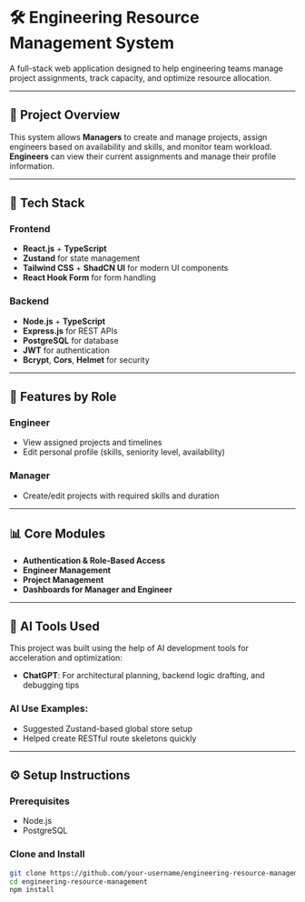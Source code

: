 # 🛠 Engineering Resource Management System

A full-stack web application designed to help engineering teams manage project assignments, track capacity, and optimize resource allocation.

---

## 📌 Project Overview

This system allows **Managers** to create and manage projects, assign engineers based on availability and skills, and monitor team workload. **Engineers** can view their current assignments and manage their profile information.

---

## 🚀 Tech Stack

### Frontend
- **React.js** + **TypeScript**
- **Zustand** for state management
- **Tailwind CSS** + **ShadCN UI** for modern UI components
- **React Hook Form** for form handling

### Backend
- **Node.js** + **TypeScript**
- **Express.js** for REST APIs
- **PostgreSQL** for database
- **JWT** for authentication
- **Bcrypt**, **Cors**, **Helmet** for security

---

## 🔐 Features by Role

### Engineer
- View assigned projects and timelines
- Edit personal profile (skills, seniority level, availability)

### Manager
- Create/edit projects with required skills and duration

---

## 📊 Core Modules

- **Authentication & Role-Based Access**
- **Engineer Management**
- **Project Management**
- **Dashboards for Manager and Engineer**

---

## 🧠 AI Tools Used

This project was built using the help of AI development tools for acceleration and optimization:

- **ChatGPT**: For architectural planning, backend logic drafting, and debugging tips

### AI Use Examples:
- Suggested Zustand-based global store setup
- Helped create RESTful route skeletons quickly

---

## ⚙️ Setup Instructions

### Prerequisites
- Node.js
- PostgreSQL

### Clone and Install
```bash
git clone https://github.com/your-username/engineering-resource-management.git
cd engineering-resource-management
npm install
